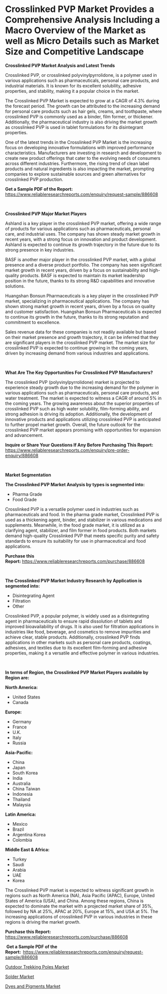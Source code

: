 <p><h1>Crosslinked PVP Market Provides a Comprehensive Analysis Including a Macro Overview of the Market as well as Micro Details such as Market Size and Competitive Landscape</h1></p><p><strong>Crosslinked PVP Market Analysis and Latest Trends</strong></p>
<p><p>Crosslinked PVP, or crosslinked polyvinylpyrrolidone, is a polymer used in various applications such as pharmaceuticals, personal care products, and industrial materials. It is known for its excellent solubility, adhesive properties, and stability, making it a popular choice in the market.</p><p>The Crosslinked PVP Market is expected to grow at a CAGR of 4.3% during the forecast period. The growth can be attributed to the increasing demand for personal care products such as hair gels, creams, and toothpaste, where crosslinked PVP is commonly used as a binder, film former, or thickener. Additionally, the pharmaceutical industry is also driving the market growth as crosslinked PVP is used in tablet formulations for its disintegrant properties.</p><p>One of the latest trends in the Crosslinked PVP Market is the increasing focus on developing innovative formulations with improved performance characteristics. Manufacturers are investing in research and development to create new product offerings that cater to the evolving needs of consumers across different industries. Furthermore, the rising trend of clean label products and natural ingredients is also impacting the market, prompting companies to explore sustainable sources and green alternatives for crosslinked PVP production.</p></p>
<p><strong>Get a Sample PDF of the Report:&nbsp;</strong> <a href="https://www.reliableresearchreports.com/enquiry/request-sample/886608">https://www.reliableresearchreports.com/enquiry/request-sample/886608</a></p>
<p>&nbsp;</p>
<p><strong>Crosslinked PVP Major Market Players</strong></p>
<p><p>Ashland is a key player in the crosslinked PVP market, offering a wide range of products for various applications such as pharmaceuticals, personal care, and industrial uses. The company has shown steady market growth in recent years, with a strong focus on innovation and product development. Ashland is expected to continue its growth trajectory in the future due to its strong presence in key industries.</p><p>BASF is another major player in the crosslinked PVP market, with a global presence and a diverse product portfolio. The company has seen significant market growth in recent years, driven by a focus on sustainability and high-quality products. BASF is expected to maintain its market leadership position in the future, thanks to its strong R&D capabilities and innovative solutions.</p><p>Huangshan Bonsun Pharmaceuticals is a key player in the crosslinked PVP market, specializing in pharmaceutical applications. The company has shown strong market growth in recent years, driven by a focus on quality and customer satisfaction. Huangshan Bonsun Pharmaceuticals is expected to continue its growth in the future, thanks to its strong reputation and commitment to excellence.</p><p>Sales revenue data for these companies is not readily available but based on their market presence and growth trajectory, it can be inferred that they are significant players in the crosslinked PVP market. The market size for crosslinked PVP is expected to continue growing in the coming years, driven by increasing demand from various industries and applications.</p></p>
<p>&nbsp;</p>
<p><strong>What Are The Key Opportunities For Crosslinked PVP Manufacturers?</strong></p>
<p><p>The crosslinked PVP (polyvinylpyrrolidone) market is projected to experience steady growth due to the increasing demand for the polymer in various applications such as pharmaceuticals, personal care products, and water treatment. The market is expected to witness a CAGR of around 5% in the coming years. The growing awareness about the superior properties of crosslinked PVP such as high water solubility, film-forming ability, and strong adhesion is driving its adoption. Additionally, the development of innovative products and applications utilizing crosslinked PVP is anticipated to further propel market growth. Overall, the future outlook for the crosslinked PVP market appears promising with opportunities for expansion and advancement.</p></p>
<p><strong>Inquire or Share Your Questions If Any Before Purchasing This Report:</strong> <a href="https://www.reliableresearchreports.com/enquiry/pre-order-enquiry/886608">https://www.reliableresearchreports.com/enquiry/pre-order-enquiry/886608</a></p>
<p>&nbsp;</p>
<p><strong>Market Segmentation</strong></p>
<p><strong>The Crosslinked PVP Market Analysis by types is segmented into:</strong></p>
<p><ul><li>Pharma Grade</li><li>Food Grade</li></ul></p>
<p><p>Crosslinked PVP is a versatile polymer used in industries such as pharmaceuticals and food. In the pharma grade market, Crosslinked PVP is used as a thickening agent, binder, and stabilizer in various medications and supplements. Meanwhile, in the food grade market, it is utilized as a clarifying agent, stabilizer, and film former in food products. Both markets demand high-quality Crosslinked PVP that meets specific purity and safety standards to ensure its suitability for use in pharmaceutical and food applications.</p></p>
<p><strong>Purchase this Report:&nbsp;</strong><a href="https://www.reliableresearchreports.com/purchase/886608">https://www.reliableresearchreports.com/purchase/886608</a></p>
<p>&nbsp;</p>
<p><strong>The Crosslinked PVP Market Industry Research by Application is segmented into:</strong></p>
<p><ul><li>Disintegrating Agent</li><li>Filtration</li><li>Other</li></ul></p>
<p><p>Crosslinked PVP, a popular polymer, is widely used as a disintegrating agent in pharmaceuticals to ensure rapid dissolution of tablets and improved bioavailability of drugs. It is also used for filtration applications in industries like food, beverage, and cosmetics to remove impurities and achieve clear, stable products. Additionally, crosslinked PVP finds applications in other markets such as personal care products, coatings, adhesives, and textiles due to its excellent film-forming and adhesive properties, making it a versatile and effective polymer in various industries.</p></p>
<p>&nbsp;</p>
<p><strong>In terms of Region, the Crosslinked PVP Market Players available by Region are:</strong></p>
<p>
    <p> <strong> North America: </strong>
        <ul>
            <li>United States</li>
            <li>Canada</li>
        </ul>
        </p> 
    <p> <strong> Europe: </strong>
        <ul>
            <li>Germany</li>
            <li>France</li>
            <li>U.K.</li>
            <li>Italy</li>
            <li>Russia</li>
        </ul>
        </p> 
    <p> <strong> Asia-Pacific: </strong>
        <ul>
            <li>China</li>
            <li>Japan</li>
            <li>South Korea</li>
            <li>India</li>
            <li>Australia</li>
            <li>China Taiwan</li>
            <li>Indonesia</li>
            <li>Thailand</li>
            <li>Malaysia</li>
        </ul>
        </p> 
    <p> <strong> Latin America: </strong>
        <ul>
            <li>Mexico</li>
            <li>Brazil</li>
            <li>Argentina Korea</li>
            <li>Colombia</li>
        </ul>
        </p> 
    <p> <strong> Middle East & Africa: </strong>
        <ul>
            <li>Turkey</li>
            <li>Saudi</li>
            <li>Arabia</li>
            <li>UAE</li>
            <li>Korea</li>
        </ul>
    </p>
    </p>
<p><p>The Crosslinked PVP market is expected to witness significant growth in regions such as North America (NA), Asia Pacific (APAC), Europe, United States of America (USA), and China. Among these regions, China is expected to dominate the market with a projected market share of 35%, followed by NA at 25%, APAC at 20%, Europe at 15%, and USA at 5%. The increasing applications of crosslinked PVP in various industries in these regions is driving the market growth.</p></p>
<p><strong>Purchase this Report: </strong><a href="https://www.reliableresearchreports.com/purchase/886608">https://www.reliableresearchreports.com/purchase/886608</a></p>
<p>&nbsp;<strong>Get a Sample PDF of the Report:&nbsp;&nbsp;</strong><a href="https://www.reliableresearchreports.com/enquiry/request-sample/886608">https://www.reliableresearchreports.com/enquiry/request-sample/886608</a></p>
<p><strong></strong></p>
<p><p><a href="https://view.publitas.com/reportprime-1/outdoor-trekking-poles-market-furnish-information-about-market-size-market-share-market-dynamics-and-projections-spanning-from-2023-to-2030/">Outdoor Trekking Poles Market</a></p><p><a href="https://github.com/kufem1/Market-Research-Report-List-1/blob/main/solder-market.md">Solder Market</a></p><p><a href="https://github.com/singletonthaxterkelliehr2df/Market-Research-Report-List-1/blob/main/dyes-and-pigments-market.md">Dyes and Pigments Market</a></p></p>